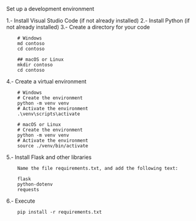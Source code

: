 Set up a development environment

1.- Install Visual Studio Code (if not already installed)
2.- Install Python (if not already installed)
3.- Create a directory for your code

        # Windows
        md contoso
        cd contoso

        ## macOS or Linux
        mkdir contoso
        cd contoso

4.- Create a virtual environment

        # Windows
        # Create the environment
        python -m venv venv
        # Activate the environment
        .\venv\scripts\activate

        # macOS or Linux
        # Create the environment
        python -m venv venv
        # Activate the environment
        source ./venv/bin/activate

5.- Install Flask and other libraries

        Name the file requirements.txt, and add the following text:

        flask
        python-dotenv
        requests

6.- Execute

        pip install -r requirements.txt